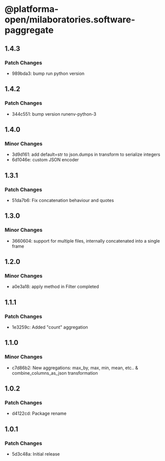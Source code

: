 # @platforma-open/milaboratories.software-paggregate

## 1.4.3

### Patch Changes

- 989bda3: bump run python version

## 1.4.2

### Patch Changes

- 344c551: bump version runenv-python-3

## 1.4.0

### Minor Changes

- 3d9d161: add default=str to json.dumps in transform to serialize integers
- 6d1046e: custom JSON encoder

## 1.3.1

### Patch Changes

- 51da7b6: Fix concatenation behaviour and quotes

## 1.3.0

### Minor Changes

- 3660604: support for multiple files, internally concatenated into a single frame

## 1.2.0

### Minor Changes

- a0e3a18: apply method in Filter completed

## 1.1.1

### Patch Changes

- 1e3259c: Added "count" aggregation

## 1.1.0

### Minor Changes

- c7d86b2: New aggregations: max_by, max, min, mean, etc.. & combine_columns_as_json transformation

## 1.0.2

### Patch Changes

- d4122cd: Package rename

## 1.0.1

### Patch Changes

- 5d3c48a: Initial release
